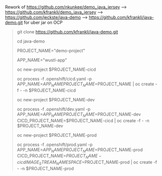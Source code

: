 Rework of https://github.com/nkunkee/demo_java_jersey --> https://github.com/kfrankli/demo_java_jersey --> https://github.com/jeckste/java-demo --> https://github.com/kfrankli/java-demo.git for uber jar on OCP






>git clone https://github.com/kfrankli/java-demo.git
>
>cd java-demo
>
>PROJECT_NAME="demo-project"
>
>APP_NAME="wustl-app"
>
>oc new-project $PROJECT_NAME-cicd
>
>oc process -f .openshift/cicd.yaml -p APP_NAME=$APP_NAME PROJECT_NAME=$PROJECT_NAME | oc create -f - -n $PROJECT_NAME-cicd
>
>oc new-project $PROJECT_NAME-dev
>
>oc process -f .openshift/dev.yaml -p APP_NAME=$APP_NAME PROJECT_NAME=$PROJECT_NAME-dev CICD_PROJECT_NAME=$PROJECT_NAME-cicd | oc create -f - -n $PROJECT_NAME-dev
>
>oc new-project  $PROJECT_NAME-prod
>
>oc process -f .openshift/prod.yaml -p APP_NAME=$APP_NAME PROJECT_NAME=$PROJECT_NAME-prod CICD_PROJECT_NAME=$PROJECT_NAME-cicd IMAGE_STREAM_NAMESPACE=$PROJECT_NAME-prod | oc create -f - -n $PROJECT_NAME-prod
